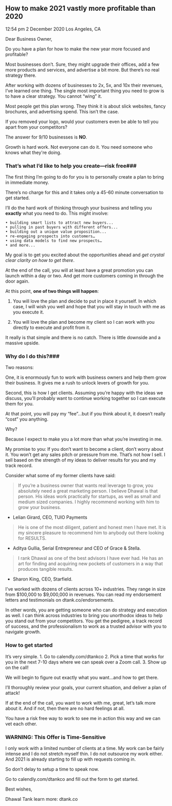 ## How to make 2021 vastly more profitable than 2020 ##

12:54 pm
2 December 2020
Los Angeles, CA

Dear Business Owner,

Do you have a plan for how to make the new year more focused and profitable? 

Most businesses don’t. Sure, they might upgrade their offices, add a few more products and services, and advertise a bit more. But there’s no real strategy there.

After working with dozens of businesses to 2x, 5x, and 10x their revenues, I’ve learned one thing. The single most important thing you need to grow is to have a clear strategy. You cannot “wing” it.

Most people get this plan wrong. They think it is about slick websites, fancy brochures, and advertising spend. This isn’t the case.

If you removed your logo, would your customers even be able to tell you apart from your competitors? 

The answer for 9/10 businesses is **NO**.

Growth is hard work. Not everyone can do it. You need someone who knows what they're doing.

### That’s what I’d like to help you create—risk free###

The first thing I’m going to do for you is to personally create a plan to bring in immediate money. 

There’s no charge for this and it takes only a 45-60 minute conversation to get started.

I’ll do the hard work of thinking through your business and telling you **exactly** what you need to do. This might involve:
      
    • building smart lists to attract new buyers...
    • pulling in past buyers with different offers...
    • building out a unique value proposition...
    • re-engaging prospects into customers…
    • using data models to find new prospects…
    • and more...

My goal is to get you excited about the opportunities ahead and _get crystal clear clarity on how to get there_.

At the end of the call, you will at least have a great promotion you can launch within a day or two. And get more customers coming in through the door again.

At this point, **one of two things will happen**:

1. You will love the plan and decide to put in place it yourself. In which case, I will wish you well and hope that you will stay in touch with me as you execute it.

2. You will love the plan and become my client so I can work with you directly to execute and profit from it.

It really is that simple and there is no catch. There is little downside and a massive upside. 

### Why do I do this?###

Two reasons:

One, it is enormously fun to work with business owners and help them grow their business. It gives me a rush to unlock levers of growth for you.

Second, this is how I get clients. Assuming you’re happy with the ideas we discuss, you’ll probably want to continue working together so I can execute them for you.

At that point, you will pay my “fee”...but if you think about it, it doesn’t really “cost” you anything.

Why?

Because I expect to make you a lot more than what you’re investing in me.

My promise to you: If you don’t want to become a client, don’t worry about it. You won’t get any sales pitch or pressure from me. That’s not how I sell. I sell based on the strength of my ideas to deliver results for you and my track record.

Consider what some of my former clients have said:

> If you’re a business owner that wants real leverage to grow, you absolutely need a great marketing person. I believe Dhawal is that person. His ideas work practically for startups, as well as small and medium sized companies. I highly recommend working with him to grow your business.
- Lelian Girard, CEO, TUIO Payments

> He is one of the most diligent, patient and honest men I have met. It is my sincere pleasure to recommend him to anybody out there looking for RESULTS.

- Aditya Gullia, Serial Entrepreneur and CEO of Grace & Stella.

> I rank Dhawal as one of the best advisors I have ever had. He has an art for finding and acquiring new pockets of customers in a way that produces tangible results.
- Sharon King, CEO, Starfield.

I've worked with dozens of clients across 10+ industries. They range in size from $100,000 to $9,000,000 in revenues. You can read my endorsement letters and testimonials on dtank.co/endorsements.

In other words, you are getting someone who can do strategy and execution as well. I can think across industries to bring you unorthodox ideas to help you stand out from your competitors. You get the pedigree, a track record of success, and the professionalism to work as a trusted advisor with you to navigate growth. 

### How to get started ###

It’s very simple.
    1. Go to calendly.com/dtankco
    2. Pick a time that works for you in the next 7-10 days where we can speak over a Zoom call.
    3. Show up on the call!

We will begin to figure out exactly what you want...and how to get there.

I’ll thoroughly review your goals, your current situation, and deliver a plan of attack!

If at the end of the call, you want to work with me, great, let’s talk more about it. And if not, then there are no hard feelings at all.

You have a risk free way to work to see me in action this way and we can vet each other.

### WARNING: This Offer is Time-Sensitive ###

I only work with a limited number of clients at a time. My work can be fairly intense and I do not stretch myself thin. I do not outsource my work either. And 2021 is already starting to fill up with requests coming in.

So don’t delay to setup a time to speak now.

Go to calendly.com/dtankco and fill out the form to get started.

Best wishes,

Dhawal Tank
learn more: dtank.co
